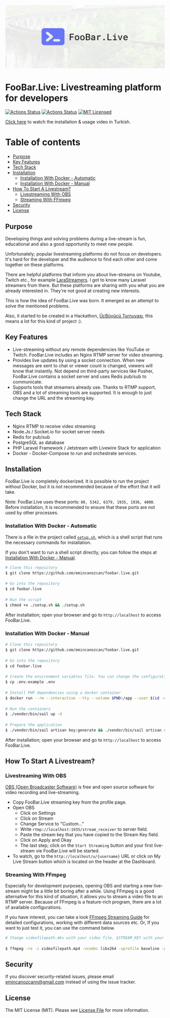 <p align="center"><img src="/art/banner.png" alt="Banner of FooBar.Live"></p>

# FooBar.Live: Livestreaming platform for developers

[![Actions Status](https://github.com/emincanozcan/foobar.live/workflows/Tests/badge.svg)](https://github.com/emincanozcan/foobar.live/actions)
[![Actions Status](https://github.com/emincanozcan/foobar.live/workflows/Code%20Styling/badge.svg)](https://github.com/emincanozcan/foobar.live/actions)
[![MIT Licensed](https://img.shields.io/badge/license-MIT-brightgreen.svg?style=flat-square)](LICENSE.md)

[Click here](https://www.youtube.com/watch?v=k9W2BWIGitM) to watch the installation & usage video in Turkish.

# Table of contents

- [Purpose](#purpose)
- [Key Features](#key-features)
- [Tech Stack](#tech-stack)
- [Installation](#installation)
  - [Installation With Docker - Automatic](#installation-with-docker---automatic)
  - [Installation With Docker - Manual](#installation-with-docker---manual)
- [How To Start A Livestream?](#how-to-start-a-livestream)
  - [Livestreaming With OBS](#livestreaming-with-obs)
  - [Streaming With FFmpeg](#streaming-with-ffmpeg)
- [Security](#security)
- [License](#license)

## Purpose

Developing things and solving problems during a live-stream is fun, educational and also a good opportunity to meet new people.

Unfortunately; popular livestreaming platforms do not focus on developers. It's hard for the developer and the audience to find each other and come together on these platforms.

There are helpful platforms that inform you about live-streams on Youtube, Twitch etc., for example [LaraStreamers](https://larastreamers.com/). I got to know many Laravel streamers from there. But these platforms are sharing with you what you are already interested in. They're not good at creating new interests.

This is how the idea of FooBar.Live was born. It emerged as an attempt to solve the mentioned problems.

Also, it started to be created in a Hackathon, [ÜçBüyücü Turnuvası](https://ucbuyucuturnuvasi.com/), this means a lot for this kind of project :).

## Key Features

* Live-streaming without any remote dependencies like YouTube or Twitch. FooBar.Live includes an Nginx RTMP server for video streaming.
* Provides live updates by using a socket connection. When new messages are sent to chat or viewer count is changed, viewers will know that instantly. Not depend on third-party services like Pusher, FooBar.Live contains a socket server and uses Redis pub/sub to communicate.  
* Supports tools that streamers already use. Thanks to RTMP support, OBS and a lot of streaming tools are supported. It is enough to just change the URL and the streaming key.

## Tech Stack

* Nginx RTMP to receive video streaming
* Node.Js / Socket.io for socket server needs
* Redis for pub/sub
* PostgreSQL as database
* PHP Laravel Framework / Jetstream with Livewire Stack for application
* Docker - Docker-Compose to run and orchestrate services. 

## Installation

FooBar.Live is completely dockerized. It is possible to run the project without Docker, but it is not recommended because of the effort that it will take.

Note: FooBar.Live uses these ports: `80, 5342, 6379, 1935, 1936, 4000`. Before installation, it is recommended to ensure that these ports are not used by other processes.

### Installation With Docker - Automatic

There is a file in the project called [`setup.sh`](setup.sh), which is a shell script that runs the necessary commands for installation.

If you don't want to run a shell script directly, you can follow the steps at [Installation With Docker - Manual](#installation-with-docker---manual).

```bash
# Clone this repository
$ git clone https://github.com/emincanozcan/foobar.live.git

# Go into the repository
$ cd foobar.live

# Run the script
$ chmod +x ./setup.sh && ./setup.sh
```

After installation; open your browser and go to `http://localhost` to access FooBar.Live.

### Installation With Docker - Manual

```bash
# Clone this repository
$ git clone https://github.com/emincanozcan/foobar.live.git

# Go into the repository
$ cd foobar.live

# Create the environment variables file. You can change the configuration in it, but it is recommended to keep it as it is, for the first installation
$ cp .env.example .env

# Install PHP dependencies using a docker container
$ docker run --rm --interactive --tty --volume $PWD:/app --user $(id -u):$(id -g) composer install

# Run the containers
$ ./vendor/bin/sail up -d

# Prepare the application
$ ./vendor/bin/sail artisan key:generate && ./vendor/bin/sail artisan storage:link && ./vendor/bin/sail artisan migrate --seed
```

After installation; open your browser and go to `http://localhost` to access FooBar.Live.

## How To Start A Livestream?

### Livestreaming With OBS

[OBS (Open Broadcaster Software)](https://obsproject.com/) is free and open source software for video recording and live-streaming.

* Copy FooBar.Live streaming key from the profile page.
* Open OBS
	* Click on Settings
	* Click on Stream
	* Change Service to "Custom..."
	* Write `rtmp://localhost:1935/stream_receiver` to server field.
	* Paste the stream key that you have copied to the Stream Key field.
	* Click on Apply and Okay
	* The last step; click on the `Start Streaming` button and your first live-stream vie FooBar.Live will be started.
* To watch, go to the `http://localhost/u/{username}` URL or click on My Live Stream button which is located on the header at the Dashboard.

### Streaming With FFmpeg

Especially for development purposes, opening OBS and starting a new live-stream might be a little bit boring after a while. Using FFmpeg is a good alternative for this kind of situation, it allows you to stream a video file to an RTMP server. Because of FFmpeg is a feature-rich program, there are a lot of available configurations. 

If you have interest, you can take a look [FFmpeg Streaming Guide](https://trac.ffmpeg.org/wiki/StreamingGuide) for detailed configurations, working with different data sources etc. Or, If you want to just test it, you can use the command below.

```bash
# Change videofilepath.mkv with your video file, $STREAM_KEY with your stream key.

$ ffmpeg -re -i videofilepath.mp4 -vcodec libx264 -vprofile baseline -g 30 -acodec aac -strict -2 -f flv rtmp://localhost:1935/stream_receiver/$STREAM_KEY
```

## Security

If you discover security-related issues, please email emincanozcann@gmail.com instead of using the issue tracker.

## License

The MIT License (MIT). Please see [License File](LICENSE) for more information.
